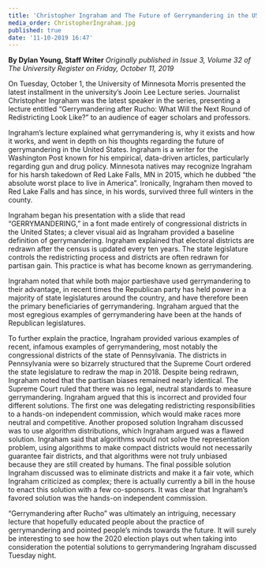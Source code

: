 ```yaml
---
title: 'Christopher Ingraham and The Future of Gerrymandering in the US'
media_order: ChristopherIngraham.jpg
published: true
date: '11-10-2019 16:47'
---
```


**By Dylan Young, Staff Writer** _Originally published in Issue 3, Volume 32 of The University Register on Friday, October 11, 2019_

On Tuesday, October 1, the University of Minnesota Morris presented the latest installment in the university’s Jooin Lee Lecture series. Journalist Christopher Ingraham was the latest speaker in the series, presenting a lecture entitled “Gerrymandering after Rucho: What Will the Next Round of Redistricting Look Like?” to an audience of eager scholars and professors.

Ingraham’s lecture explained what gerrymandering is, why it exists and how it works, and went in depth on his thoughts regarding the future of gerrymandering in the United States. Ingraham is a writer for the Washington Post known for his empirical, data-driven articles, particularly regarding gun and drug policy. Minnesota natives may recognize Ingraham for his harsh takedown of Red Lake Falls, MN in 2015, which he dubbed “the absolute worst place to live in America”. Ironically, Ingraham then moved to Red Lake Falls and has since, in his words, survived three full winters in the county.

Ingraham began his presentation with a slide that read “GERRYMANDERING,” in a font made entirely of congressional districts in the United States; a clever visual aid as Ingraham provided a baseline definition of gerrymandering. Ingraham explained that electoral districts are redrawn after the census is updated every ten years. The state legislature controls the redistricting process and districts are often redrawn for partisan gain. This practice is what has become known as gerrymandering.

Ingraham noted that while both major partieshave used gerrymandering to their advantage, in recent times the Republican party has held power in a majority of state legislatures around the country, and have therefore been the primary beneficiaries of gerrymandering. Ingraham argued that the most egregious examples of gerrymandering have been at the hands of Republican legislatures.

To further explain the practice, Ingraham provided various examples of recent, infamous examples of gerrymandering, most notably the congressional districts of the state of Pennsylvania. The districts in Pennsylvania were so bizarrely structured that the Supreme Court ordered the state legislature to redraw the map in 2018. Despite being redrawn, Ingraham noted that the partisan biases remained nearly identical. The Supreme Court ruled that there was no legal, neutral standards to measure gerrymandering. Ingraham argued that this is incorrect and provided four different solutions. The first one was delegating redistricting responsibilities to a hands-on independent commission, which would make races more neutral and competitive. Another proposed solution Ingraham discussed was to use algorithm distributions, which Ingraham argued was a flawed solution. Ingraham said that algorithms would not solve the representation problem, using algorithms to make compact districts would not necessarily guarantee fair districts, and that algorithms were not truly unbiased because they are still created by humans. The final possible solution Ingraham discussed was to eliminate districts and make it a fair vote, which Ingraham criticized as complex; there is actually currently a bill in the house to enact this solution with a few co-sponsors. It was clear that Ingraham’s favored solution was the hands-on independent commission.

“Gerrymandering after Rucho” was ultimately an intriguing, necessary lecture that hopefully educated people about the practice of gerrymandering and pointed people’s minds towards the future. It will surely be interesting to see how the 2020 election plays out when taking into consideration the potential solutions to gerrymandering Ingraham discussed Tuesday night.